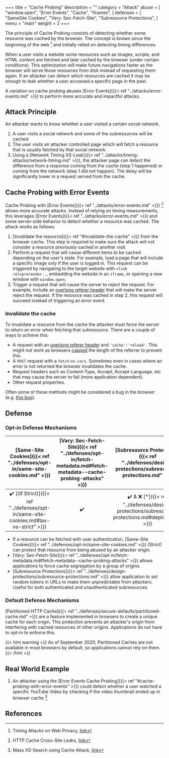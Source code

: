 +++
title = "Cache Probing"
description = ""
category = "Attack"
abuse = [
    "window.open",
    "Error Events",
    "Cache",
    "iframes",
]
defenses = [
    "SameSite Cookies",
    "Vary: Sec-Fetch-Site",
    "Subresource Protections",
]
menu = "main"
weight = 2
+++

The principle of Cache Probing consists of detecting whether some resource was cached by the browser. The concept is known since the beginning of the web [^4] and initially relied on detecting timing differences. 

When a user visits a website some resources such as images, scripts, and HTML content are fetched and later cached by the browser (under certain conditions). This optimization will make future navigations faster as the browser will serve those resources from disk instead of requesting them again. If an attacker can detect which 
resources are cached it may be enough to leak whether a user accessed a specific page in the past.

A variation on cache probing abuses [Error Events]({{< ref "../attacks/error-events.md" >}}) to perform more accurate and impactful attacks.

## Attack Principle

An attacker wants to know whether a user visited a certain social network.

1. A user visits a social network and some of the subresources will be cached. 
2. The user visits an attacker controlled page which will fetch a resource that is usually fetched by that social network. 
3. Using a [Network Timing XS-Leak]({{< ref "../attacks/timing-attacks/network-timing.md" >}}), the attacker page can detect the difference from a response coming from the cache (step 1 happened) or coming from the network (step 1 did not happen). The delay will be significantly lower in a request served from the cache.

## Cache Probing with Error Events

Cache Probing with [Error Events]({{< ref "../attacks/error-events.md" >}}) [^2] allows more accurate attacks. Instead of relying on timing measurements, this leverages [Error Events]({{< ref "../attacks/error-events.md" >}}) and some server-side behavior to detect whether a resource was cached. The attack works as follows:

1. [Invalidate the resource]({{< ref "#invalidate-the-cache" >}}) from the browser cache. This step is required to make sure the attack will not consider a resource previously cached in another visit.
2. Perform a request that will cause different items to be cached depending on the user's state. For example, load a page that will include a specific image only if the user is logged in. This request can be triggered by navigating to the target website with `<link rel=prerender..`, embedding the website in an `iframe`, or opening a new window with `window.open`.
3. Trigger a request that will cause the server to reject the request. For example, include an [overlong referer header](https://lists.archive.carbon60.com/apache/users/316239) that will make the server reject the request. If the resource was cached in step 2, this request will succeed instead of triggering an error event. 

### Invalidate the cache

To invalidate a resource from the cache the attacker must force the server to return an error when fetching that subresource. There are a couple of ways to achieve this:

- A request with an [overlong referer header](https://lists.archive.carbon60.com/apache/users/316239) and `'cache':'reload'`. This might not work as browsers [capped](https://github.com/whatwg/fetch/issues/903) the length of the referrer to prevent this.
- A `POST` request with a `fetch` `no-cors`. Sometimes even in cases where an error is not returned the browser invalidates the cache.
- Request headers such as Content-Type, Accept, Accept-Language, etc that may cause the server to fail (more application dependent).
- Other request properties.

Often some of these methods might be considered a bug in the browser (e.g. [this bug](https://bugs.chromium.org/p/chromium/issues/detail?id=959789#c9)). 

## Defense

### Opt-in Defense Mechanisms

| [Same-Site Cookies]({{< ref "../defenses/opt-in/same-site-cookies.md" >}})   | [Vary: Sec-Fetch-Site]({{< ref "../defenses/opt-in/fetch-metadata.md#fetch-metadata--cache-probing-attacks" >}})  | [Subresource Protections]({{< ref "../defenses/design-protections/subresource-protections.md" >}}) |
|:---------------------------------:|:-------------------------------------:|:---------------------------------------:|
|        ✔️ [(if Strict)]({{< ref "../defenses/opt-in/same-site-cookies.md#lax-vs-strict" >}})             |                  ✔️                   |   ✔️ & ❌ [*]({{< ref "../defenses/design-protections/subresource-protections.md#deployment" >}})   | 

- If a resource can be fetched with user authentication, [Same-Site Cookies]({{< ref "../defenses/opt-in/same-site-cookies.md" >}}) (Strict) can protect that resource from being abused by an attacker origin.
- [Vary: Sec-Fetch-Site]({{< ref "../defenses/opt-in/fetch-metadata.md#fetch-metadata--cache-probing-attacks" >}}) allows applications to force cache segregation by a group of origins.
- [Subresource Protections]({{< ref "../defenses/design-protections/subresource-protections.md" >}}) allow application to set random tokens in URLs to make them unpredictable from attackers. Useful for both authenticated and unauthenticated subresources.

### Default Defense Mechanisms

[Partitioned HTTP Cache]({{< ref "../defenses/secure-defaults/partitioned-cache.md" >}}) are a feature implemented in browsers to create a unique cache for each origin. This protection prevents an attacker's origin from interfering with cached resources of other origins. Applications do not have to opt-in to enforce this.

{{< hint warning >}}
As of September 2020, Partitioned Caches are not available in most browsers by default, so applications cannot rely on them.
{{< /hint >}}

## Real World Example

1. An attacker using the [Error Events Cache Probing]({{< ref "#cache-probing-with-error-events" >}}) could detect whether a user watched a specific YouTube Video by checking if the video thumbnail ended up in browser cache [^3].

## References

[^1]: Abusing HTTP Status Codes to Expose Private Information, [link](https://www.grepular.com/Abusing_HTTP_Status_Codes_to_Expose_Private_Information)
[^2]: HTTP Cache Cross-Site Leaks, [link](http://sirdarckcat.blogspot.com/2019/03/http-cache-cross-site-leaks.html)
[^3]: Mass XS-Search using Cache Attack, [link](https://terjanq.github.io/Bug-Bounty/Google/cache-attack-06jd2d2mz2r0/index.html#VIII-YouTube-watching-history)
[^4]: Timing Attacks on Web Privacy, [link](http://www.cs.jhu.edu/~fabian/courses/CS600.424/course_papers/webtiming.pdf)
